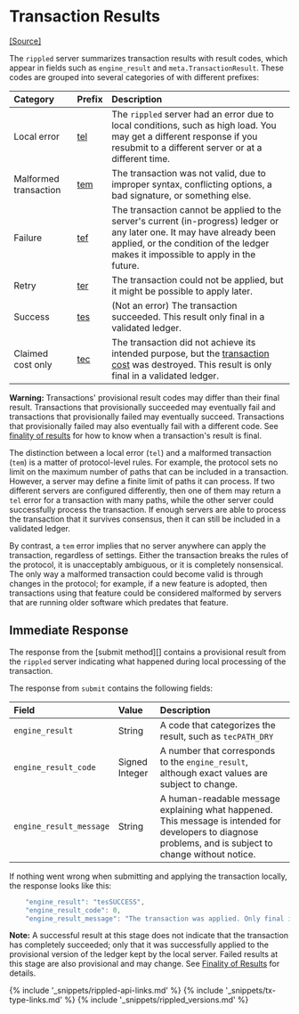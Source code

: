 # Transaction Results

[[Source]<br>](https://github.com/ripple/rippled/blob/develop/src/ripple/protocol/TER.h "Source")

The `rippled` server summarizes transaction results with result codes, which appear in fields such as `engine_result` and `meta.TransactionResult`. These codes are grouped into several categories of with different prefixes:

| Category              | Prefix                  | Description                |
|:----------------------|:------------------------|:---------------------------|
| Local error           | [tel](tel-codes.html)   | The `rippled` server had an error due to local conditions, such as high load. You may get a different response if you resubmit to a different server or at a different time. |
| Malformed transaction | [tem](tem-codes.html)   | The transaction was not valid, due to improper syntax, conflicting options, a bad signature, or something else. |
| Failure               | [tef](tef-codes.html)   | The transaction cannot be applied to the server's current (in-progress) ledger or any later one. It may have already been applied, or the condition of the ledger makes it impossible to apply in the future. |
| Retry                 | [ter](ter-codes.html)   | The transaction could not be applied, but it might be possible to apply later. |
| Success               | [tes](tes-success.html) | (Not an error) The transaction succeeded. This result only final in a validated ledger. |
| Claimed cost only     | [tec](tec-codes.html)   | The transaction did not achieve its intended purpose, but the [transaction cost](concept-transaction-cost.html) was destroyed. This result is only final in a validated ledger. |

**Warning:** Transactions' provisional result codes may differ than their final result. Transactions that provisionally succeeded may eventually fail and transactions that provisionally failed may eventually succeed. Transactions that provisionally failed may also eventually fail with a different code. See [finality of results](finality-of-results.html) for how to know when a transaction's result is final.

The distinction between a local error (`tel`) and a malformed transaction (`tem`) is a matter of protocol-level rules. For example, the protocol sets no limit on the maximum number of paths that can be included in a transaction. However, a server may define a finite limit of paths it can process. If two different servers are configured differently, then one of them may return a `tel` error for a transaction with many paths, while the other server could successfully process the transaction. If enough servers are able to process the transaction that it survives consensus, then it can still be included in a validated ledger.

By contrast, a `tem` error implies that no server anywhere can apply the transaction, regardless of settings. Either the transaction breaks the rules of the protocol, it is unacceptably ambiguous, or it is completely nonsensical. The only way a malformed transaction could become valid is through changes in the protocol; for example, if a new feature is adopted, then transactions using that feature could be considered malformed by servers that are running older software which predates that feature.


## Immediate Response

The response from the [submit method][] contains a provisional result from the `rippled` server indicating what happened during local processing of the transaction.

The response from `submit` contains the following fields:

| Field                   | Value          | Description                       |
|:------------------------|:---------------|:----------------------------------|
| `engine_result`          | String         | A code that categorizes the result, such as `tecPATH_DRY` |
| `engine_result_code`    | Signed Integer | A number that corresponds to the `engine_result`, although exact values are subject to change. |
| `engine_result_message` | String         | A human-readable message explaining what happened. This message is intended for developers to diagnose problems, and is subject to change without notice. |

If nothing went wrong when submitting and applying the transaction locally, the response looks like this:

```js
    "engine_result": "tesSUCCESS",
    "engine_result_code": 0,
    "engine_result_message": "The transaction was applied. Only final in a validated ledger."
```

**Note:** A successful result at this stage does not indicate that the transaction has completely succeeded; only that it was successfully applied to the provisional version of the ledger kept by the local server. Failed results at this stage are also provisional and may change. See [Finality of Results](#finality-of-results) for details.

<!--{# common link defs #}-->
{% include '_snippets/rippled-api-links.md' %}
{% include '_snippets/tx-type-links.md' %}
{% include '_snippets/rippled_versions.md' %}

